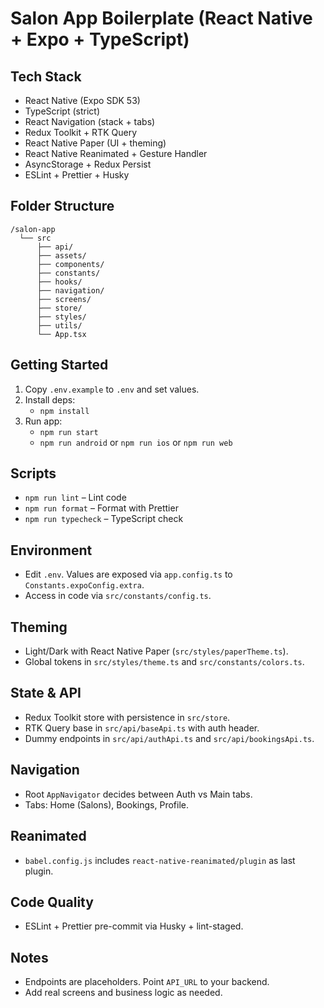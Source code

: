# Salon App Boilerplate (React Native + Expo + TypeScript)

## Tech Stack

- React Native (Expo SDK 53)
- TypeScript (strict)
- React Navigation (stack + tabs)
- Redux Toolkit + RTK Query
- React Native Paper (UI + theming)
- React Native Reanimated + Gesture Handler
- AsyncStorage + Redux Persist
- ESLint + Prettier + Husky

## Folder Structure

```
/salon-app
  └── src
      ├── api/
      ├── assets/
      ├── components/
      ├── constants/
      ├── hooks/
      ├── navigation/
      ├── screens/
      ├── store/
      ├── styles/
      ├── utils/
      └── App.tsx
```

## Getting Started

1. Copy `.env.example` to `.env` and set values.
2. Install deps:
   - `npm install`
3. Run app:
   - `npm run start`
   - `npm run android` or `npm run ios` or `npm run web`

## Scripts

- `npm run lint` – Lint code
- `npm run format` – Format with Prettier
- `npm run typecheck` – TypeScript check

## Environment

- Edit `.env`. Values are exposed via `app.config.ts` to `Constants.expoConfig.extra`.
- Access in code via `src/constants/config.ts`.

## Theming

- Light/Dark with React Native Paper (`src/styles/paperTheme.ts`).
- Global tokens in `src/styles/theme.ts` and `src/constants/colors.ts`.

## State & API

- Redux Toolkit store with persistence in `src/store`.
- RTK Query base in `src/api/baseApi.ts` with auth header.
- Dummy endpoints in `src/api/authApi.ts` and `src/api/bookingsApi.ts`.

## Navigation

- Root `AppNavigator` decides between Auth vs Main tabs.
- Tabs: Home (Salons), Bookings, Profile.

## Reanimated

- `babel.config.js` includes `react-native-reanimated/plugin` as last plugin.

## Code Quality

- ESLint + Prettier pre-commit via Husky + lint-staged.

## Notes

- Endpoints are placeholders. Point `API_URL` to your backend.
- Add real screens and business logic as needed.
